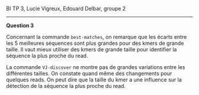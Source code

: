 BI TP 3, Lucie Vigreux, Edouard Delbar, groupe 2

----

**Question 3**

Concernant la commande `best-matches`, on remarque que les écarts entre les 5 meilleures séquences sont plus grandes pour des kmers de grande taille. Il vaut mieux utiliser des kmers de grande taille pour identifier la séquence la plus proche du read.

La commande `VJ-discover` ne montre pas de grandes variations entre les différentes tailles. On constate quand même des changements pour quelques reads. On peut dire que la taille du kmer a une influence sur la détection de la séquence la plus proche du read.


